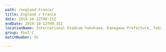 ```yaml
---
path: /england-france/
title: England v France
date: 2019-10-12T08:15Z
endDate: 2019-10-12T09:35Z
locationName: International Stadium Yokohama, Kanagawa Prefecture, Yokohama City
group: Pool C
matchNumber: 35

---
```

